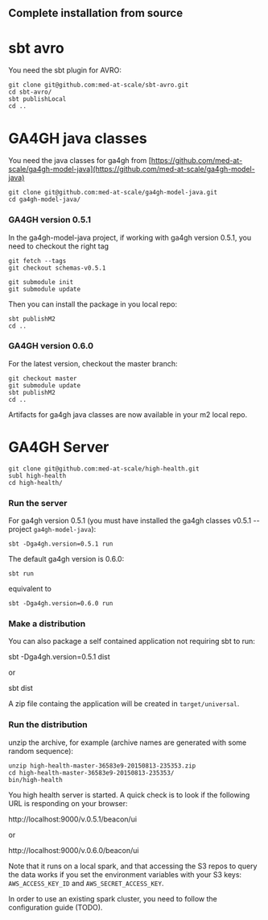 Complete installation from source
---------------------------------

sbt avro
========

You need the sbt plugin for AVRO:
```
git clone git@github.com:med-at-scale/sbt-avro.git
cd sbt-avro/
sbt publishLocal
cd ..
```

GA4GH java classes
==================

You need the java classes for ga4gh from [https://github.com/med-at-scale/ga4gh-model-java](https://github.com/med-at-scale/ga4gh-model-java)

```
git clone git@github.com:med-at-scale/ga4gh-model-java.git
cd ga4gh-model-java/
```

### GA4GH version 0.5.1

In the ga4gh-model-java project, if working with ga4gh version 0.5.1, you need to checkout the right tag

```
git fetch --tags
git checkout schemas-v0.5.1

git submodule init
git submodule update
```

Then you can install the package in you local repo:
```
sbt publishM2
cd ..
```

### GA4GH version 0.6.0

For the latest version, checkout the master branch:

```
git checkout master
git submodule update
sbt publishM2
cd ..
```

Artifacts for ga4gh java classes are now available in your m2 local repo.

GA4GH Server
============
```
git clone git@github.com:med-at-scale/high-health.git
subl high-health
cd high-health/
```
### Run the server

For ga4gh version 0.5.1 (you must have installed the ga4gh classes v0.5.1 --project ```ga4gh-model-java```):
```
sbt -Dga4gh.version=0.5.1 run
```
The default ga4gh version is 0.6.0:
```
sbt run
```
equivalent to 
```
sbt -Dga4gh.version=0.6.0 run
```

### Make a distribution

You can also package a self contained application not requiring sbt to run:

sbt -Dga4gh.version=0.5.1 dist

or

sbt dist

A zip file containg the application will be created in ```target/universal```.

### Run the distribution

unzip the archive, for example (archive names are generated with some random sequence):

```
unzip high-health-master-36583e9-20150813-235353.zip
cd high-health-master-36583e9-20150813-235353/
bin/high-health
```

You high health server is started. A quick check is to look if the following URL is responding on your browser:

http://localhost:9000/v.0.5.1/beacon/ui

or

http://localhost:9000/v.0.6.0/beacon/ui


Note that it runs on a local spark, and that accessing the S3 repos to query the data works if you set the environment variables with your S3 keys: ```AWS_ACCESS_KEY_ID``` and ```AWS_SECRET_ACCESS_KEY```.

In order to use an existing spark cluster, you need to follow the configuration guide (TODO).



